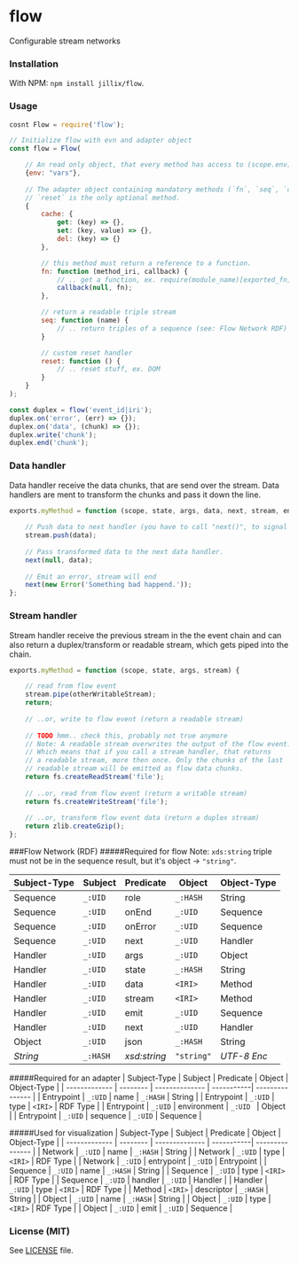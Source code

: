 # flow
Configurable stream networks

### Installation
With NPM: `npm install jillix/flow`.

### Usage
```js
cosnt Flow = require('flow');

// Initialize flow with evn and adapter object
const flow = Flow(

    // An read only object, that every method has access to (scope.env).
    {env: "vars"},
    
    // The adapter object containing mandatory methods (`fn`, `seq`, `cache.get`, `cache.set`, `cache.del`).
    // `reset` is the only optional method.
    {
        cache: {
            get: (key) => {},
            set: (key, value) => {},
            del: (key) => {}
        },

        // this method must return a reference to a function.
        fn: function (method_iri, callback) {
            // .. get a function, ex. require(module_name)[exported_fn]
            callback(null, fn);
        },

        // return a readable triple stream
        seq: function (name) {
            // .. return triples of a sequence (see: Flow Network RDF)
        }

        // custom reset handler
        reset: function () {
            // .. reset stuff, ex. DOM
        }
    }
);

const duplex = flow('event_id|iri');
duplex.on('error', (err) => {});
duplex.on('data', (chunk) => {});
duplex.write('chunk');
duplex.end('chunk');
```
### Data handler
Data handler receive the data chunks, that are send over the stream.
Data handlers are ment to transform the chunks and pass it down the line.
```js
exports.myMethod = function (scope, state, args, data, next, stream, enc) {
    
    // Push data to next handler (you have to call "next()", to signal that the handler is done).
    stream.push(data);
    
    // Pass transformed data to the next data handler.
    next(null, data);
    
    // Emit an error, stream will end
    next(new Error('Something bad happend.'));
};
```
### Stream handler
Stream handler receive the previous stream in the the event chain and can also
return a duplex/transform or readable stream, which gets piped into the chain.
```js
exports.myMethod = function (scope, state, args, stream) {

    // read from flow event
    stream.pipe(otherWritableStream);
    return;
    
    // ..or, write to flow event (return a readable stream)
    
    // TODO hmm.. check this, probably not true anymore 
    // Note: A readable stream overwrites the output of the flow event.
    // Which means that if you call a stream handler, that returns
    // a readable stream, more then once. Only the chunks of the last
    // readable stream will be emitted as flow data chunks.
    return fs.createReadStream('file');
    
    // ..or, read from flow event (return a writable stream)
    return fs.createWriteStream('file');
    
    // ..or, transform flow event data (return a duplex stream)
    return zlib.createGzip();
};
```
###Flow Network (RDF)
#####Required for flow
Note: `xds:string` triple must not be in the sequence result, but it's object -> `"string"`. 

| Subject-Type  | Subject  | Predicate      | Object     | Object-Type     |
| ------------- | -------- | -------------- | -----------| --------------- |
| Sequence      | `_:UID`  | role           | `_:HASH`   | String          |
| Sequence      | `_:UID`  | onEnd          | `_:UID`    | Sequence        |
| Sequence      | `_:UID`  | onError        | `_:UID`    | Sequence        |
| Sequence      | `_:UID`  | next           | `_:UID`    | Handler         |
| Handler       | `_:UID`  | args           | `_:UID`    | Object          |
| Handler       | `_:UID`  | state          | `_:HASH`   | String          |
| Handler       | `_:UID`  | data           | `<IRI>`    | Method          |
| Handler       | `_:UID`  | stream         | `<IRI>`    | Method          |
| Handler       | `_:UID`  | emit           | `_:UID`    | Sequence        |
| Handler       | `_:UID`  | next           | `_:UID`    | Handler         |
| Object        | `_:UID`  | json           | `_:HASH`   | String          |
| *String*      | `_:HASH` | *xsd:string*   | `"string"` | *UTF-8 Enc*     |

#####Required for an adapter
| Subject-Type  | Subject  | Predicate      | Object     | Object-Type     |
| ------------- | -------- | -------------- | -----------| --------------- |
| Entrypoint    | `_:UID`  | name           | `_:HASH`   | String          |
| Entrypoint    | `_:UID`  | type           | `<IRI>`    | RDF Type        |
| Entrypoint    | `_:UID`  | environment    | `_:UID `   | Object          |
| Entrypoint    | `_:UID`  | sequence       | `_:UID`    | Sequence        |

#####Used for visualization
| Subject-Type  | Subject  | Predicate      | Object     | Object-Type     |
| ------------- | -------- | -------------- | -----------| --------------- |
| Network       | `_:UID`  | name           | `_:HASH`   | String          |
| Network       | `_:UID`  | type           | `<IRI>`    | RDF Type        |
| Network       | `_:UID`  | entrypoint     | `_:UID`    | Entrypoint      |
| Sequence      | `_:UID`  | name           | `_:HASH`   | String          |
| Sequence      | `_:UID`  | type           | `<IRI>`    | RDF Type        |
| Sequence      | `_:UID`  | handler        | `_:UID`    | Handler         |
| Handler       | `_:UID`  | type           | `<IRI>`    | RDF Type        |
| Method        | `<IRI>`  | descriptor     | `_:HASH`   | String          |
| Object        | `_:UID`  | name           | `_:HASH`   | String          |
| Object        | `_:UID`  | type           | `<IRI>`    | RDF Type        |
| Object        | `_:UID`  | emit           | `_:UID`    | Sequence        |

### License (MIT)
See [LICENSE](https://github.com/jillix/flow/blob/master/LICENSE) file.
